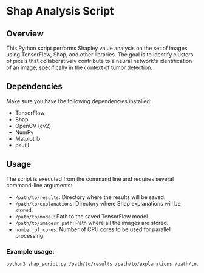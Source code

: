 # Shap Analysis Script

## Overview
This Python script performs Shapley value analysis on the set of images using TensorFlow, Shap, and other libraries. The goal is to identify clusters of pixels that collaboratively contribute to a neural network's identification of an image, specifically in the context of tumor detection.

## Dependencies
Make sure you have the following dependencies installed:

- TensorFlow
- Shap
- OpenCV (cv2)
- NumPy
- Matplotlib
- psutil

## Usage

The script is executed from the command line and requires several command-line arguments:

- `/path/to/results`: Directory where the results will be saved.
- `/path/to/explanations`: Directory where Shap explanations will be stored.
- `/path/to/model`: Path to the saved TensorFlow model.
- `/path/to/imagesr_path`: Path where all the images are stored.
- `number_of_cores`: Number of CPU cores to be used for parallel processing.

### Example usage:

```bash
python3 shap_script.py /path/to/results /path/to/explanations /path/to/model /path/to/images 4
```